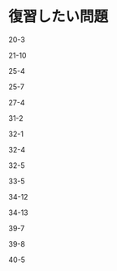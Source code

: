 # 復習したい問題

20-3

21-10

25-4

25-7

27-4

31-2

32-1

32-4

32-5

33-5

34-12

34-13

39-7

39-8

40-5
